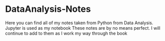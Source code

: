 # DataAnalysis-Notes
Here you can find all of my notes taken from Python from Data Analysis. Jupyter is used as my notebook
These notes are by no means perfect. I will continue to add to them as I work my way  through the book
